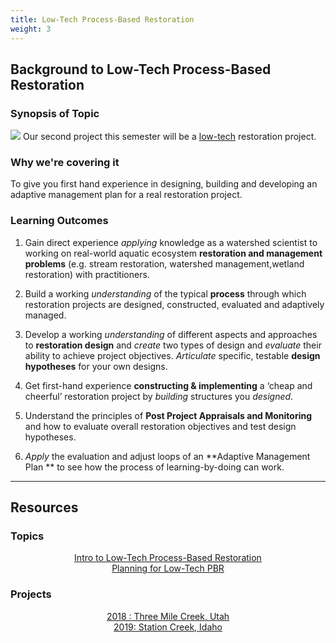 ```yaml
---
title: Low-Tech Process-Based Restoration
weight: 3
---
```


## Background to Low-Tech Process-Based Restoration

### Synopsis of Topic

[<img class="float-right" src="{{ site.baseurl }}/assets/images/PBR_LT_cc_100w.png">](https://www.wetlands.com/technology/) 
Our second project this semester will be a [low-tech](https://www.sagegrouseinitiative.com/what-is-low-tech-stream-restoration/) restoration project. 

### Why we're covering it

To give you first hand experience in designing, building and developing an adaptive management plan for a real restoration project.

### Learning Outcomes

1. Gain direct experience *applying* knowledge as a watershed scientist to working on real-world aquatic ecosystem **restoration and management problems** (e.g. stream restoration, watershed management,wetland restoration) with practitioners. 

2. Build a working *understanding* of the typical **process** through which restoration projects are designed, constructed, evaluated and adaptively managed. 

3. Develop a working *understanding* of different aspects and approaches to **restoration design** and *create* two types of design and *evaluate* their ability to achieve project objectives. *Articulate* specific, testable **design hypotheses** for your own designs.
4. Get first-hand experience **constructing & implementing** a ‘cheap and cheerful’ restoration project by *building* structures you *designed*.
5. Understand the principles of **Post Project Appraisals and Monitoring** and how to evaluate overall restoration objectives and test design hypotheses. 
6. *Apply* the evaluation and adjust loops of an **Adaptive Management Plan ** to see how the process of learning-by-doing can work.

   

------

## Resources

###  Topics

<div class="row small-up-2 medium-up-2 large-up-3" align="center">
  <div class="column column-block">
	<a class="button hollow" href="{{ site.baseurl }}/Course_Topics/WATS_5350/Low-Tech/intro"><i class="fa fa-bullseye" aria-hidden="true"></i>  Intro to Low-Tech Process-Based Restoration</a>
  </div>
  <div class="column column-block">
	<a class="button hollow" href="{{ site.baseurl }}/Course_Topics/WATS_5350/Low-Tech/planning"><i class="fa fa-bomb" aria-hidden="true"></i> Planning for Low-Tech PBR</a>
 </div>


</div>


### Projects

<div class="row small-up-2 medium-up-2 large-up-3" align="center">
 
  <div class="column column-block">
	<a class="button" href="{{ site.baseurl }}/Course_Topics/WATS_5350/Low-Tech/Projects/3mile"><i class="fa fa-files-o" aria-hidden="true"></i> 2018 : Three Mile Creek, Utah</a>
 </div>
 <div class="column column-block">
		<a class="button" href="{{ site.baseurl }}/Course_Topics/WATS_5350/Low-Tech/Projects/station"><i class="fa fa-files-o" aria-hidden="true"></i> 2019: Station Creek, Idaho </a>
  </div>


</div>











